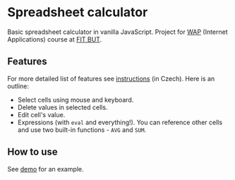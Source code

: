 # Spreadsheet calculator
Basic spreadsheet calculator in vanilla JavaScript. Project for [WAP](https://www.fit.vutbr.cz/study/courses/index.php?id=10996) (Internet Applications) course at [FIT BUT](https://www.fit.vutbr.cz/).

## Features
For more detailed list of features see [instructions](navod.html) (in Czech). Here is an outline:

* Select cells using mouse and keyboard.
* Delete values in selected cells.
* Edit cell's value.
* Expressions (with `eval` and everything!). You can reference other cells and use two built-in functions - `AVG` and `SUM`.

## How to use
See [demo](demo.html) for an example.

